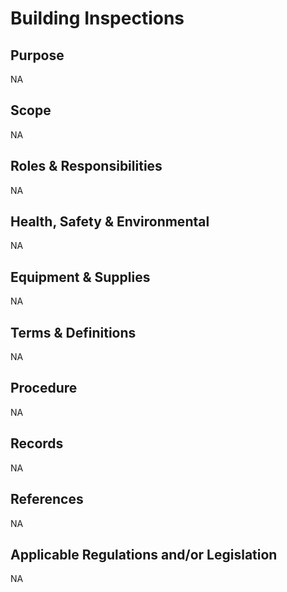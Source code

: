 # Building Inspections

## Purpose

NA

## Scope

NA

## Roles & Responsibilities

NA

## Health, Safety & Environmental

NA

## Equipment & Supplies

NA

## Terms & Definitions

NA

## Procedure

NA

## Records

NA

## References

NA

## Applicable Regulations and/or Legislation

NA

